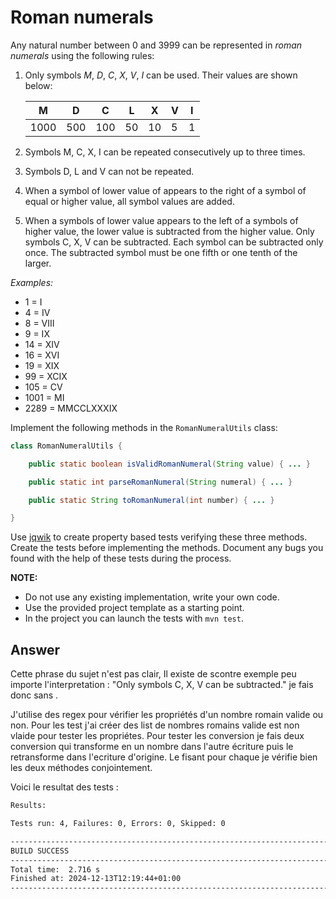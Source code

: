 # Roman numerals

Any natural number between 0 and 3999 can be represented in *roman numerals* using the following rules:

1. Only symbols *M*, *D*, *C*, *X*, *V*, *I* can be used. Their values are shown below:

    |   M  |  D  |  C  | L  |  X | V | I |
    |------|-----|-----|----|----|---|---|
    | 1000 | 500 | 100 | 50 | 10 | 5 | 1 |

2. Symbols M, C, X, I can be repeated consecutively up to three times.
3. Symbols D, L and V can not be repeated.
4. When a symbol of lower value of appears to the right of a symbol of equal or higher value, all symbol values are added.
5. When a symbols of lower value appears to the left of a symbols of higher value, the lower value is subtracted from the higher value. Only symbols C, X, V can be subtracted. Each symbol can be subtracted only once. The subtracted symbol must be one fifth or one tenth of the larger.

*Examples:*

-    1 = I
-    4 = IV
-    8 = VIII
-    9 = IX
-   14 = XIV
-   16 = XVI
-   19 = XIX
-   99 = XCIX
-  105 = CV
- 1001 = MI
- 2289 = MMCCLXXXIX

Implement the following methods in the `RomanNumeralUtils` class:

```java
class RomanNumeralUtils {

    public static boolean isValidRomanNumeral(String value) { ... }

    public static int parseRomanNumeral(String numeral) { ... }

    public static String toRomanNumeral(int number) { ... }

}
```

Use [jqwik](https://jqwik.net/) to create property based tests verifying these three methods. Create the tests before implementing the methods. Document any bugs you found with the help of these tests during the process.

**NOTE:** 
- Do not use any existing implementation, write your own code. 
- Use the provided project template as a starting point.
- In the project you can launch the tests with `mvn test`.

## Answer

Cette phrase du sujet n'est pas clair, Il existe de scontre exemple peu importe l'interpretation : "Only symbols C, X, V can be subtracted." je fais donc sans .

J'utilise des regex pour vérifier les propriétés d'un nombre romain valide ou non. Pour les test j'ai créer des list de nombres romains valide est non vlaide pour tester les propriétes. 
Pour tester les conversion je fais deux conversion qui transforme en un nombre dans l'autre écriture puis le retransforme dans l'ecriture d'origine. Le fisant pour chaque je vérifie bien les deux méthodes conjointement.

Voici le resultat des tests :
```bash 
Results:

Tests run: 4, Failures: 0, Errors: 0, Skipped: 0

------------------------------------------------------------------------
BUILD SUCCESS
------------------------------------------------------------------------
Total time:  2.716 s
Finished at: 2024-12-13T12:19:44+01:00
------------------------------------------------------------------------
```